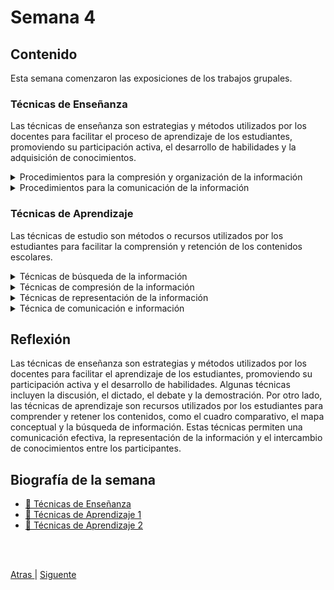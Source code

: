 # Semana 4

## Contenido
Esta semana comenzaron las exposiciones de los trabajos grupales.

### Técnicas de Enseñanza

Las técnicas de enseñanza son estrategias y métodos utilizados por los docentes para facilitar el proceso de aprendizaje de los estudiantes, promoviendo su participación activa, el desarrollo de habilidades y la adquisición de conocimientos.

<details>
  <summary>Procedimientos para la compresión y organización de la información</summary>

Consiste en agrupar de manera gráfica y lógica la información con la finalidad de desarrollar habilidades.
- Técnicas de discusión
- Técnica de círculo concéntrico
- Técnica de dictado
- Técnica del debate
- Técnica de estructura de casos
- Técnica de problemas
- Técnica de demostración
</details>

<details>
  <summary>Procedimientos para la comunicación de la información</summary>

Facilitar la comprensión de mensajes entre las personas con la finalidad de desarrollar habilidades necesarias para transmitir la información.
- Técnica interrogativa
- Técnica del diálogo
- Técnica expositiva
- Técnica de seminario
</details>


### Técnicas de Aprendizaje

Las técnicas de estudio son métodos o recursos utilizados por los estudiantes para facilitar la comprensión y retención de los contenidos escolares.

<details>
  <summary>Técnicas de búsqueda de la información</summary>
Definir lo que se busca, preparar la búsqueda, selección de los fuentes, traducción de la consulta a lengua documental, recuperación de la información.

- Observación
- Encuesta
- Entrevista
- Búsqueda bibliográfica
- Búsqueda electrónica
- Búsqueda hemográfica
- Focus group
- Lluvia de ideas
</details>

<details>
  <summary>Técnicas de compresión de la información</summary>
Comprender y agrupar la información implica ser capaz de hacer una representación mental de lo que el texto significa para nosotros. Uso de la memoria a largo y corto plazo.

- Cuadro comparativo
- Mapa conceptual
- Análisis de video
- Análisis estructural
</details>

<details>
  <summary>Técnicas de representación de la información</summary>
Representar las cosas que te rodean, organizar y representar la información.

- Diagramas
- Esquemas
- Cuadros
- Gráficos
- Círculos proporcionales
- Organigrama
- Flujograma
</details>

<details>
  <summary>Técnica de comunicación e información</summary>
Intercambiar información entre dos o más participantes.

- Discusión
- Debate
- Exposición
- Muestra
- Afiche
- Infograma
- Mural
</details>

## Reflexión
Las técnicas de enseñanza son estrategias y métodos utilizados por los docentes para facilitar el aprendizaje de los estudiantes, promoviendo su participación activa y el desarrollo de habilidades. Algunas técnicas incluyen la discusión, el dictado, el debate y la demostración. Por otro lado, las técnicas de aprendizaje son recursos utilizados por los estudiantes para comprender y retener los contenidos, como el cuadro comparativo, el mapa conceptual y la búsqueda de información. Estas técnicas permiten una comunicación efectiva, la representación de la información y el intercambio de conocimientos entre los participantes.

## Biografía de la semana

- [🎴 Técnicas de Enseñanza](https://drive.google.com/file/d/1Sx_RIrt4q5AUUUjuOVhOIBW5UHmP88Gn/view?usp=share_link)
- [🎴 Técnicas de Aprendizaje 1](https://drive.google.com/file/d/1ZKRYNxcMC9hu_KzDh2YVjv5DK5jQG5iW/view?usp=sharing)
- [🎴 Técnicas de Aprendizaje 2](https://drive.google.com/file/d/1GdKu-6454JDzoICRDwuAFEh-9I-TbbLf/view?usp=sharing)

<br>
<br>

[Atras  ](/unidad1/semana3.md)
|
[   Siguente](/unidad1/semana5.md)
